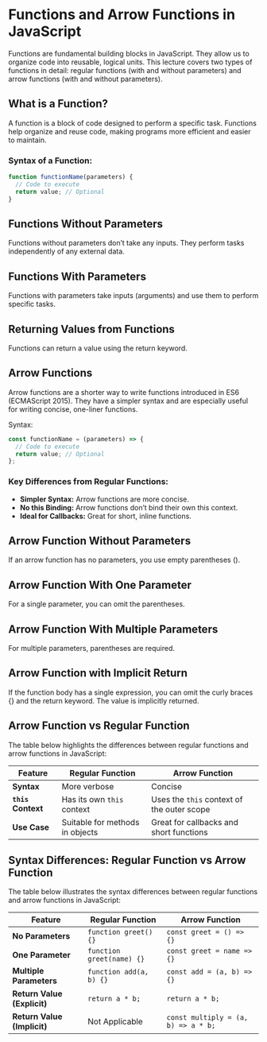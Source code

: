 # Functions and Arrow Functions in JavaScript

Functions are fundamental building blocks in JavaScript. They allow us to organize code into reusable, logical units. This lecture covers two types of functions in detail: regular functions (with and without parameters) and arrow functions (with and without parameters).

##  What is a Function?


A function is a block of code designed to perform a specific task. Functions help organize and reuse code, making programs more efficient and easier to maintain.

### Syntax of a Function:

```javascript
function functionName(parameters) {
  // Code to execute
  return value; // Optional
}
```

## Functions Without Parameters

Functions without parameters don’t take any inputs. They perform tasks independently of any external data.

## Functions With Parameters

Functions with parameters take inputs (arguments) and use them to perform specific tasks.

## Returning Values from Functions

Functions can return a value using the return keyword.

## Arrow Functions

Arrow functions are a shorter way to write functions introduced in ES6 (ECMAScript 2015). They have a simpler syntax and are especially useful for writing concise, one-liner functions.

Syntax:

```javascript
const functionName = (parameters) => {
  // Code to execute
  return value; // Optional
};
```

### Key Differences from Regular Functions:

- **Simpler Syntax:** Arrow functions are more concise.
- **No this Binding:** Arrow functions don’t bind their own this context.
- **Ideal for Callbacks:** Great for short, inline functions.

## Arrow Function Without Parameters

If an arrow function has no parameters, you use empty parentheses ().

## Arrow Function With One Parameter

For a single parameter, you can omit the parentheses.

## Arrow Function With Multiple Parameters

For multiple parameters, parentheses are required.

## Arrow Function with Implicit Return

If the function body has a single expression, you can omit the curly braces {} and the return keyword. The value is implicitly returned.

## Arrow Function vs Regular Function

The table below highlights the differences between regular functions and arrow functions in JavaScript:

| **Feature**        | **Regular Function**                      | **Arrow Function**                     |
|---------------------|-------------------------------------------|-----------------------------------------|
| **Syntax**         | More verbose                              | Concise                                 |
| **`this` Context** | Has its own `this` context                | Uses the `this` context of the outer scope |
| **Use Case**       | Suitable for methods in objects           | Great for callbacks and short functions |

## Syntax Differences: Regular Function vs Arrow Function

The table below illustrates the syntax differences between regular functions and arrow functions in JavaScript:

| **Feature**               | **Regular Function**                   | **Arrow Function**                   |
|---------------------------|----------------------------------------|---------------------------------------|
| **No Parameters**         | `function greet() {}`                 | `const greet = () => {}`             |
| **One Parameter**         | `function greet(name) {}`             | `const greet = name => {}`           |
| **Multiple Parameters**   | `function add(a, b) {}`               | `const add = (a, b) => {}`           |
| **Return Value (Explicit)**| `return a * b;`                      | `return a * b;`                      |
| **Return Value (Implicit)**| Not Applicable                       | `const multiply = (a, b) => a * b;`  |
